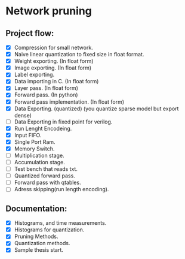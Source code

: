 # Network pruning

## Project flow:

- [X] Compression for small network.
- [X] Naive linear quantization to fixed size in float format.
- [X] Weight exporting. (In float form)
- [X] Image exporting. (In float form)
- [X] Label exporting.
- [X] Data importing in C. (In float form)
- [X] Layer pass. (In float form)
- [X] Forward pass. (In python)
- [X] Forward pass implementation. (In float form)
- [X] Data Exporting. (quantized) (you quantize sparse model but export dense)
- [ ] Data Exporting in fixed point for verilog.
- [X] Run Lenght Encodeing.
- [X] Input FIFO.
- [X] Single Port Ram.
- [X] Memory Switch.
- [ ] Multiplication stage.
- [ ] Accumulation stage.
- [ ] Test bench that reads txt.
- [ ] Quantized forward pass.
- [ ] Forward pass with qtables.
- [ ] Adress skipping(run length encoding).

## Documentation:
- [X] Histograms, and time measurements.
- [X] Histograms for quantization.
- [X] Pruning Methods.
- [X] Quantization methods.
- [X] Sample thesis start.
